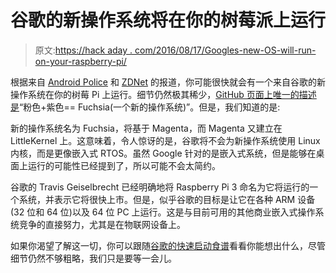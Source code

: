 # 谷歌的新操作系统将在你的树莓派上运行

> 原文:[https://hack aday . com/2016/08/17/Googles-new-OS-will-run-on-your-raspberry-pi/](https://hackaday.com/2016/08/17/googles-new-os-will-run-on-your-raspberry-pi/)

根据来自 [Android Police](http://www.androidpolice.com/2016/08/12/google-developing-new-fuchsia-os-also-likes-making-new-words/) 和 [ZDNet](http://www.zdnet.com/article/google-waves-goodbye-to-linux-for-new-iot-os-fuchsia-coming-soon-to-raspberry-pi/) 的报道，你可能很快就会有一个来自谷歌的新操作系统在你的树莓 Pi 上运行。细节仍然极其稀少，[GitHub 页面上唯一的描述是](https://github.com/fuchsia-mirror)“粉色+紫色== Fuchsia(一个新的操作系统)”。但是，我们知道的是:

新的操作系统名为 Fuchsia，将基于 Magenta，而 Magenta 又建立在 LittleKernel 上。这意味着，令人惊讶的是，谷歌将不会为新操作系统使用 Linux 内核，而是更像嵌入式 RTOS。虽然 Google 针对的是嵌入式系统，但是能够在桌面上运行的可能性已经提到了，所以可能不会太简约。

谷歌的 Travis Geiselbrecht 已经明确地将 Raspberry Pi 3 命名为它将运行的一个系统，并表示它将很快上市。但是，似乎谷歌的目标是让它在各种 ARM 设备(32 位和 64 位)以及 64 位 PC 上运行。这是与目前可用的其他商业嵌入式操作系统竞争的直接努力，尤其是在物联网设备上。

如果你渴望了解这一切，你可以跟随[谷歌的快速启动食谱](https://fuchsia.googlesource.com/magenta/+/master/docs/getting_started.md)看看你能想出什么，尽管细节仍然不够粗略，我们只是要等一会儿。